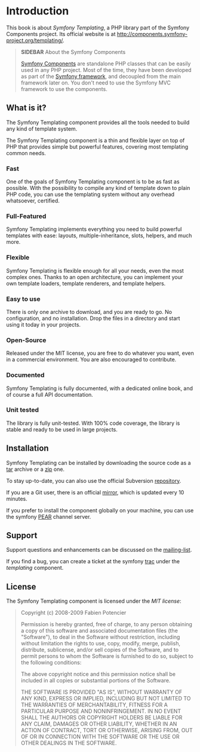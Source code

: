 Introduction
============

This book is about *Symfony Templating*, a PHP library part of the
Symfony Components project. Its official website is at
http://components.symfony-project.org/templating/.

>**SIDEBAR**
>About the Symfony Components
>
>[Symfony Components](http://components.symfony-project.org/) are
>standalone PHP classes that can be easily used in any
>PHP project. Most of the time, they have been developed as part of the
>[Symfony framework](http://www.symfony-project.org/), and decoupled from the
>main framework later on. You don't need to use the Symfony MVC framework to use
>the components.

What is it?
-----------

The Symfony Templating component provides all the tools needed to build any
kind of template system.

The Symfony Templating component is a thin and flexible layer on top of PHP
that provides simple but powerful features, covering most templating common
needs.

### Fast

One of the goals of Symfony Templating component is to be as fast as possible.
With the possibility to compile any kind of template down to plain PHP code,
you can use the templating system without any overhead whatsoever,
certified.

### Full-Featured

Symfony Templating implements everything you need to build powerful templates
with ease: layouts, multiple-inheritance, slots, helpers, and much more.

### Flexible

Symfony Templating is flexible enough for all your needs, even the most
complex ones. Thanks to an open architecture, you can implement your own
template loaders, template renderers, and template helpers.

### Easy to use

There is only one archive to download, and you are ready to go. No
configuration, and no installation. Drop the files in a directory and start
using it today in your projects.

### Open-Source

Released under the MIT license, you are free to do whatever you want, even in
a commercial environment. You are also encouraged to contribute.

### Documented

Symfony Templating is fully documented, with a dedicated online book, and of
course a full API documentation.

### Unit tested

The library is fully unit-tested. With 100% code coverage, the library is
stable and ready to be used in large projects.

Installation
------------

Symfony Templating can be installed by downloading the source code
as a
[tar](http://github.com/fabpot/templating/tarball/master)
archive or a
[zip](http://github.com/fabpot/templating/zipball/master)
one.

To stay up-to-date, you can also use the official Subversion
[repository](http://svn.symfony-project.com/components/templating/).

If you are a Git user, there is an official
[mirror](http://github.com/fabpot/templating), which is updated every 10 minutes.

If you prefer to install the component globally on your machine, you can use
the symfony [PEAR](http://pear.symfony-project.com/) channel server.

Support
-------

Support questions and enhancements can be discussed on the
[mailing-list](http://groups.google.com/group/symfony-components).

If you find a bug, you can create a ticket at the symfony
[trac](http://trac.symfony-project.org/newticket) under the
*templating* component.

License
-------

The Symfony Templating component is licensed under the *MIT
license*:

>Copyright (c) 2008-2009 Fabien Potencier
>
>Permission is hereby granted, free of charge, to any person obtaining a copy
>of this software and associated documentation files (the "Software"), to deal
>in the Software without restriction, including without limitation the rights
>to use, copy, modify, merge, publish, distribute, sublicense, and/or sell
>copies of the Software, and to permit persons to whom the Software is furnished
>to do so, subject to the following conditions:
>
>The above copyright notice and this permission notice shall be included in all
>copies or substantial portions of the Software.
>
>THE SOFTWARE IS PROVIDED "AS IS", WITHOUT WARRANTY OF ANY KIND, EXPRESS OR
>IMPLIED, INCLUDING BUT NOT LIMITED TO THE WARRANTIES OF MERCHANTABILITY,
>FITNESS FOR A PARTICULAR PURPOSE AND NONINFRINGEMENT. IN NO EVENT SHALL THE
>AUTHORS OR COPYRIGHT HOLDERS BE LIABLE FOR ANY CLAIM, DAMAGES OR OTHER
>LIABILITY, WHETHER IN AN ACTION OF CONTRACT, TORT OR OTHERWISE, ARISING FROM,
>OUT OF OR IN CONNECTION WITH THE SOFTWARE OR THE USE OR OTHER DEALINGS IN
>THE SOFTWARE.
